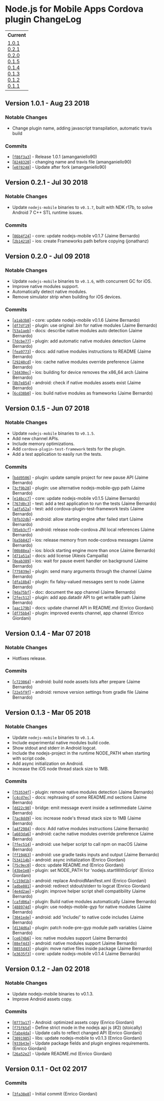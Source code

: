 # Node.js for Mobile Apps Cordova plugin ChangeLog

<table>
<tr>
<th>Current</th>
</tr>
<tr>
<td>
<a href="#1.0.1">1.0.1</a><br/>
<a href="#0.2.1">0.2.1</a><br/>
<a href="#0.2.0">0.2.0</a><br/>
<a href="#0.1.5">0.1.5</a><br/>
<a href="#0.1.4">0.1.4</a><br/>
<a href="#0.1.3">0.1.3</a><br/>
<a href="#0.1.2">0.1.2</a><br/>
<a href="#0.1.1">0.1.1</a><br/>
</td>
</tr>
</table>

<a id="1.0.1"></a>
## Version 1.0.1 - Aug 23 2018

### Notable Changes
 - Change plugin name, adding javascript transpilation, automatic travis build

### Commits
 - [[`f86f3a3`](https://github.com/fullStackApp/nodejs-cordova-plugin/commit/f86f3a341d38d697f7f2c505fe8af33ffd842e05)] - Release 1.0.1 (amanganiello90)
 - [[`8248320`](https://github.com/fullStackApp/nodejs-cordova-plugin/commit/824832026a6d212ec350eb7922f8a570f092fb23)] - changing name and travis file (amanganiello90)
 - [[`e078248`](https://github.com/fullStackApp/nodejs-cordova-plugin/commit/e078248709d903bc65231f9b24e22b4efeec10df)] - Update after fork (amanganiello90)


<a id="0.2.1"></a>
## Version 0.2.1 - Jul 30 2018

### Notable Changes
 - Update `nodejs-mobile` binaries to `v0.1.7`, built with NDK r17b, to solve Android 7 C++ STL runtime issues.

### Commits
 - [[`86b4f24`](https://github.com/janeasystems/nodejs-mobile-cordova/commit/86b4f245fcda8d6d7e38d1358d224805c010f409)] - core: update nodejs-mobile v0.1.7 (Jaime Bernardo)
 - [[`2b14218`](https://github.com/janeasystems/nodejs-mobile-cordova/commit/2b14218fbf616249a9d3a9749fa2c2c36a28b7c0)] - ios: create Frameworks path before copying (jonathanz)

<a id="0.2.0"></a>
## Version 0.2.0 - Jul 09 2018

### Notable Changes
 - Update `nodejs-mobile` binaries to `v0.1.6`, with concurrent GC for iOS.
 - Improve native modules support.
 - Automatically detect native modules.
 - Remove simulator strip when building for iOS devices.

### Commits
 - [[`a1ab3b8`](https://github.com/janeasystems/nodejs-mobile-cordova/commit/a1ab3b85aeeea49cd08b475f1c692d8d540a8c7e)] - core: update nodejs-mobile v0.1.6 (Jaime Bernardo)
 - [[`df7df19`](https://github.com/janeasystems/nodejs-mobile-cordova/commit/df7df19b5d5a86b554f4e878f8770d5b41439e17)] - plugin: use original .bin for native modules (Jaime Bernardo)
 - [[`53a1aeb`](https://github.com/janeasystems/nodejs-mobile-cordova/commit/53a1aebaf9f8e810e348bba31ed6ae96ee5acdd3)] - docs: describe native modules auto detection (Jaime Bernardo)
 - [[`7dcbe77`](https://github.com/janeasystems/nodejs-mobile-cordova/commit/7dcbe77543fa997b40fda8cac8086c937a6096fb)] - plugin: add automatic native modules detection (Jaime Bernardo)
 - [[`fea9773`](https://github.com/janeasystems/nodejs-mobile-cordova/commit/fea9773e8e907e9e0ca31b0d88d5a1be4d699ddd)] - docs: add native modules instructions to README (Jaime Bernardo)
 - [[`29240cd`](https://github.com/janeasystems/nodejs-mobile-cordova/commit/29240cda7913e1e6fa00267b3dd9ab2bae11beb6)] - ios: cache native modules override preference (Jaime Bernardo)
 - [[`3d430ec`](https://github.com/janeasystems/nodejs-mobile-cordova/commit/3d430eca8162e4f85cbaae446bb9f0a031de25a9)] - ios: building for device removes the x86_64 arch (Jaime Bernardo)
 - [[`8b7e854`](https://github.com/janeasystems/nodejs-mobile-cordova/commit/8b7e854386e4ce5d6d64fcee27013d7ed7417bcc)] - android: check if native modules assets exist (Jaime Bernardo)
 - [[`6cd38b0`](https://github.com/janeasystems/nodejs-mobile-cordova/commit/6cd38b0abc86f0acdbc3e899b36937abf906b119)] - ios: build native modules as frameworks (Jaime Bernardo)

<a id="0.1.5"></a>
## Version 0.1.5 - Jun 07 2018

### Notable Changes
 - Update `nodejs-mobile` binaries to `v0.1.5`.
 - Add new channel APIs.
 - Include memory optimizations.
 - Add `cordova-plugin-test-framework` tests for the plugin.
 - Add a test application to easily run the tests.

### Commits
 - [[`bdd9506`](https://github.com/janeasystems/nodejs-mobile-cordova/commit/bdd95064bc5d40cb200f370f80387b6ab59dd53b)] - plugin: update sample project for new pause API (Jaime Bernardo)
 - [[`3cf9b28`](https://github.com/janeasystems/nodejs-mobile-cordova/commit/3cf9b28ce742f0dd701a473cafb189ca0cc79dd8)] - plugin: use alternative nodejs-mobile-gyp path (Jaime Bernardo)
 - [[`e14bcc7`](https://github.com/janeasystems/nodejs-mobile-cordova/commit/e14bcc728afc23d10c71d09122b8fc9fd85957ee)] - core: update nodejs-mobile v0.1.5 (Jaime Bernardo)
 - [[`767d0c3`](https://github.com/janeasystems/nodejs-mobile-cordova/commit/767d0c32d71b67628a8dbc5668fd51e7f9a8a2f9)] - test: add a test application to run the tests (Jaime Bernardo)
 - [[`adfa52a`](https://github.com/janeasystems/nodejs-mobile-cordova/commit/adfa52a3ed2a7065334cfe48a02589712d89c552)] - test: add cordova-plugin-test-framework tests (Jaime Bernardo)
 - [[`8fb32db`](https://github.com/janeasystems/nodejs-mobile-cordova/commit/8fb32dbc9feafe66465978f971a8c1a1cdc11eba)] - android: allow starting engine after failed start (Jaime Bernardo)
 - [[`05eb3cf`](https://github.com/janeasystems/nodejs-mobile-cordova/commit/05eb3cf75689dd223409691f281cd9f6ce8af102)] - android: release node-cordova JNI local references (Jaime Bernardo)
 - [[`6a5b842`](https://github.com/janeasystems/nodejs-mobile-cordova/commit/6a5b842ffbc07fd2ac7e4b795cdfb26cb9549e68)] - ios: release memory from node-cordova messages (Jaime Bernardo)
 - [[`00b88ea`](https://github.com/janeasystems/nodejs-mobile-cordova/commit/00b88ea78950be4f3ea750e3343804ec1a38baf3)] - ios: block starting engine more than once (Jaime Bernardo)
 - [[`d71a51a`](https://github.com/janeasystems/nodejs-mobile-cordova/commit/d71a51aae7ae5a01c4970147d67537320106145f)] - docs: add license (Alexis Campailla)
 - [[`0eab389`](https://github.com/janeasystems/nodejs-mobile-cordova/commit/0eab389a5d5ef2c9cacc246449a02e3cb8a6ed1a)] - ios: wait for pause event handler on background (Jaime Bernardo)
 - [[`775839e`](https://github.com/janeasystems/nodejs-mobile-cordova/commit/775839ec94a23d989415ad6d2122b99fa4004cca)] - plugin: send many arguments through the channel (Jaime Bernardo)
 - [[`dfa18b4`](https://github.com/janeasystems/nodejs-mobile-cordova/commit/dfa18b4743f5154543939e7498a553a8429a925d)] - plugin: fix falsy-valued messages sent to node (Jaime Bernardo)
 - [[`9da75bf`](https://github.com/janeasystems/nodejs-mobile-cordova/commit/9da75bfee287776a9fdd0e2e5c6264a4c4a414b2)] - doc: document the app channel (Jaime Bernardo)
 - [[`2fec512`](https://github.com/janeasystems/nodejs-mobile-cordova/commit/2fec512525d0145211a7e0be5edd59a2424306f5)] - plugin: add app.datadir API to get writable path (Jaime Bernardo)
 - [[`aac179b`](https://github.com/janeasystems/nodejs-mobile-cordova/commit/aac179b6ca29fde8cfb633d2c42fd495571c85d0)] - docs: update channel API in README.md (Enrico Giordani)
 - [[`df75bb4`](https://github.com/janeasystems/nodejs-mobile-cordova/commit/df75bb4fcd2aed7a5a0f8e57fe13d7e01ef12750)] - plugin: improved events channel, app channel (Enrico Giordani)

<a id="0.1.4"></a>
## Version 0.1.4 - Mar 07 2018

### Notable Changes
 - Hotfixes release.

### Commits
 - [[`c723064`](https://github.com/janeasystems/nodejs-mobile-cordova/commit/c7230644e2ba7f0a2bce139ee5ecf5f9b98c7c15)] - android: build node assets lists after prepare (Jaime Bernardo)
 - [[`22e5f9f`](https://github.com/janeasystems/nodejs-mobile-cordova/commit/22e5f9ff95d3b185f8ff747a490d0f0e2ad95838)] - android: remove version settings from gradle file (Jaime Bernardo)

<a id="0.1.3"></a>
## Version 0.1.3 - Mar 05 2018

### Notable Changes
 - Update `nodejs-mobile` binaries to `v0.1.4`.
 - Include experimental native modules build code.
 - Show stdout and stderr in Android logcat.
 - Include the nodejs-project in the runtime NODE_PATH when starting with script code.
 - Add async initialization on Android.
 - Increase the iOS node thread stack size to 1MB.

### Commits
 - [[`f53534f`](https://github.com/janeasystems/nodejs-mobile-cordova/commit/f53534fd56ff3f0d52c058428a7e910a626ffd8b)] - plugin: remove native modules detection (Jaime Bernardo)
 - [[`c4cd7ec`](https://github.com/janeasystems/nodejs-mobile-cordova/commit/c4cd7ec65cf68d3224ae9ddcb3246e988b1cbbc2)] - docs: rephrasing of some README.md sections (Jaime Bernardo)
 - [[`dd22c90`](https://github.com/janeasystems/nodejs-mobile-cordova/commit/dd22c901e718f8529ed32fcd4de0eecdda3c0d6d)] - bridge: emit message event inside a setImmediate (Jaime Bernardo)
 - [[`7ac8dd9`](https://github.com/janeasystems/nodejs-mobile-cordova/commit/7ac8dd9b01446d1bbfb2b76da8ecd3b7c502918a)] - ios: increase node's thread stack size to 1MB (Jaime Bernardo)
 - [[`a4f2984`](https://github.com/janeasystems/nodejs-mobile-cordova/commit/a4f29846abbdf065093d73ca0deee6824d003edd)] - docs: Add native modules instructions (Jaime Bernardo)
 - [[`a603da6`](https://github.com/janeasystems/nodejs-mobile-cordova/commit/a603da61900a1127b3c8729e4ae0bd71b760b40b)] - android: cache native modules override preference (Jaime Bernardo)
 - [[`7fec514`](https://github.com/janeasystems/nodejs-mobile-cordova/commit/7fec514c2eaadd292f71fb4a74b4885051b42523)] - android: use helper script to call npm on macOS (Jaime Bernardo)
 - [[`ff19463`](https://github.com/janeasystems/nodejs-mobile-cordova/commit/ff19463e25690c8385544fd74b938f99260f17b4)] - android: use gradle tasks inputs and output (Jaime Bernardo)
 - [[`534114b`](https://github.com/janeasystems/nodejs-mobile-cordova/commit/534114b5d07f85ed87887758e8cdd9a372e767a8)] - android: async initialization (Enrico Giordani)
 - [[`75c9ec0`](https://github.com/janeasystems/nodejs-mobile-cordova/commit/75c9ec0915b433daee061325467efb4718dd56df)] - docs: update README.md (Enrico Giordani)
 - [[`43be1e8`](https://github.com/janeasystems/nodejs-mobile-cordova/commit/43be1e8a37330b9109aee47897830e14644dc0b4)] - plugin: set NODE_PATH for 'nodejs.startWithScript' (Enrico Giordani)
 - [[`c159d1b`](https://github.com/janeasystems/nodejs-mobile-cordova/commit/c159d1bd1d7bb07d68f32aca4c2057b2b488617a)] - android: replace AndroidManifest.xml (Enrico Giordani)
 - [[`adbe081`](https://github.com/janeasystems/nodejs-mobile-cordova/commit/adbe081852b5a08aeb5b93044e8c9720313448f9)] - android: redirect stdout/stderr to logcat (Enrico Giordani)
 - [[`4e4d2ae`](https://github.com/janeasystems/nodejs-mobile-cordova/commit/4e4d2aee48765b9d8855ac5b8340ac119f807d7b)] - plugin: improve helper script shell compatibility (Jaime Bernardo)
 - [[`cafd06a`](https://github.com/janeasystems/nodejs-mobile-cordova/commit/cafd06a02b44d73fccc2b35b6f3b109df78b6d82)] - plugin: Build native modules automatically (Jaime Bernardo)
 - [[`488974d`](https://github.com/janeasystems/nodejs-mobile-cordova/commit/488974daef72f5fa4e5221c7b6fa09a18a3e120e)] - plugin: use nodejs-mobile-gyp for native modules (Jaime Bernardo)
 - [[`3041ede`](https://github.com/janeasystems/nodejs-mobile-cordova/commit/3041ede08ff8884c76e315f74a38f506070a159c)] - android: add 'include/' to native code includes (Jaime Bernardo)
 - [[`d134d6a`](https://github.com/janeasystems/nodejs-mobile-cordova/commit/d134d6a8b70ece2ef3667fe6932da4d5a8651b2c)] - plugin: patch node-pre-gyp module path variables (Jaime Bernardo)
 - [[`ce674b6`](https://github.com/janeasystems/nodejs-mobile-cordova/commit/ce674b63beaceb5a09d6b4d6c7a495519aeba7aa)] - ios: native modules support (Jaime Bernardo)
 - [[`88ef4d3`](https://github.com/janeasystems/nodejs-mobile-cordova/commit/88ef4d3989dcfbf86a4582681b12873299e11db9)] - android: native modules support (Jaime Bernardo)
 - [[`0855d43`](https://github.com/janeasystems/nodejs-mobile-cordova/commit/0855d434872eda07575d75d7c521b1a938632d3e)] - plugin: move native files inside package (Jaime Bernardo)
 - [[`e3635f3`](https://github.com/janeasystems/nodejs-mobile-cordova/commit/e3635f3c8ae78e71a43e56caff159466995f62a2)] - core: update nodejs-mobile v0.1.4 (Jaime Bernardo)

<a id="0.1.2"></a>
## Version 0.1.2 - Jan 02 2018

### Notable Changes
 - Update nodejs-mobile binaries to v0.1.3.
 - Improve Android assets copy.

### Commits
 - [[`0773a17`](https://github.com/janeasystems/nodejs-mobile-cordova/commit/0773a17bafe4c69862315a6561d89685d53b73e5)] - Android: optimized assets copy (Enrico Giordani)
 - [[`f75f65d`](https://github.com/janeasystems/nodejs-mobile-cordova/commit/f75f65d1ff859ac62881c232bb17a676db048bdd)] - Define strict mode in the nodejs api js (#2) (stoically)
 - [[`fabe4da`](https://github.com/janeasystems/nodejs-mobile-cordova/commit/fabe4da319e1ba85acfbc2bee3b781c7eedce685)] - Update calls to reflect changed API (Enrico Giordani)
 - [[`3091985`](https://github.com/janeasystems/nodejs-mobile-cordova/commit/3091985832cd82ef4d00a9e97df1ffa78ff8aa39)] - libs: update nodejs-mobile to v0.1.3 (Enrico Giordani)
 - [[`933b43e`](https://github.com/janeasystems/nodejs-mobile-cordova/commit/933b43e66e5f7c1d2ca8c8dd3fa1f27815d1f3be)] - Update package fields and plugin engines requirements. (Enrico Giordani)
 - [[`26a52e2`](https://github.com/janeasystems/nodejs-mobile-cordova/commit/26a52e291141d9eb51633917bf180f945561609f)] - Update README.md (Enrico Giordani)

<a id="0.1.1"></a>
## Version 0.1.1 - Oct 02 2017

### Commits
 - [[`3fa38e8`](https://github.com/janeasystems/nodejs-mobile-cordova/commit/3fa38e89dd96d32e0e6107bbe8ae96ef03a3528e)] - Initial commit (Enrico Giordani)
